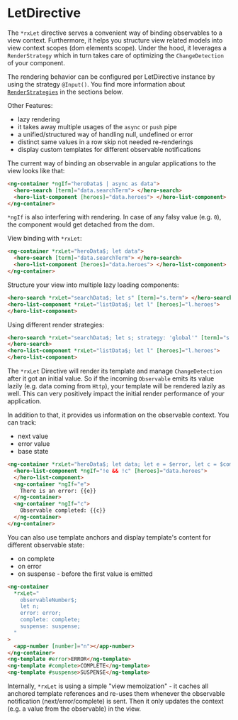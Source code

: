 # LetDirective

The `*rxLet` directive serves a convenient way of binding observables to a view context. Furthermore, it helps
you structure view related models into view context scopes (dom elements scope).
Under the hood, it leverages a `RenderStrategy` which in turn takes care of optimizing the `ChangeDetection`
of your component.

The rendering behavior can be configured per LetDirective instance by using the strategy `@Input()`.
You find more information about [`RenderStrategies`](https://github.com/BioPhoton/rx-angular/tree/master/libs/template/docs/render-strategies.md) in the sections below.

Other Features:

- lazy rendering
- it takes away multiple usages of the `async` or `push` pipe
- a unified/structured way of handling null, undefined or error
- distinct same values in a row skip not needed re-renderings
- display custom templates for different observable notifications

The current way of binding an observable in angular applications to the view looks like that:

```html
<ng-container *ngIf="heroData$ | async as data">
  <hero-search [term]="data.searchTerm"> </hero-search>
  <hero-list-component [heroes]="data.heroes"> </hero-list-component>
</ng-container>
```

`*ngIf` is also interfering with rendering. In case of any falsy
value (e.g. `0`), the component would get detached from the dom.

View binding with `*rxLet`:

```html
<ng-container *rxLet="heroData$; let data">
  <hero-search [term]="data.searchTerm"> </hero-search>
  <hero-list-component [heroes]="data.heroes"> </hero-list-component>
</ng-container>
```

Structure your view into multiple lazy loading components:

```html
<hero-search *rxLet="searchData$; let s" [term]="s.term"> </hero-search>
<hero-list-component *rxLet="listData$; let l" [heroes]="l.heroes">
</hero-list-component>
```

Using different render strategies:

```html
<hero-search *rxLet="searchData$; let s; strategy: 'global'" [term]="s.term">
</hero-search>
<hero-list-component *rxLet="listData$; let l" [heroes]="l.heroes">
</hero-list-component>
```

The `*rxLet` Directive will render its template and manage `ChangeDetection` after it got an initial value.
So if the incoming `Observable` emits its value lazily (e.g. data coming from `Http`), your template will be
rendered lazily as well. This can very positively impact the initial render performance of your application.

In addition to that, it provides us information on the observable context.
You can track:

- next value
- error value
- base state

```html
<ng-container *rxLet="heroData$; let data; let e = $error, let c = $complete">
  <hero-list-component *ngIf="!e && !c" [heroes]="data.heroes">
  </hero-list-component>
  <ng-container *ngIf="e">
    There is an error: {{e}}
  </ng-container>
  <ng-container *ngIf="c">
    Observable completed: {{c}}
  </ng-container>
</ng-container>
```

You can also use template anchors and display template's content for different observable state:

- on complete
- on error
- on suspense - before the first value is emitted

```html
<ng-container
  *rxLet="
    observableNumber$;
    let n;
    error: error;
    complete: complete;
    suspense: suspense;
  "
>
  <app-number [number]="n"></app-number>
</ng-container>
<ng-template #error>ERROR</ng-template>
<ng-template #complete>COMPLETE</ng-template>
<ng-template #suspense>SUSPENSE</ng-template>
```

Internally, `*rxLet` is using a simple "view memoization" - it caches all anchored template references and re-uses
them whenever the observable notification (next/error/complete) is sent. Then it only updates the context
(e.g. a value from the observable) in the view.
